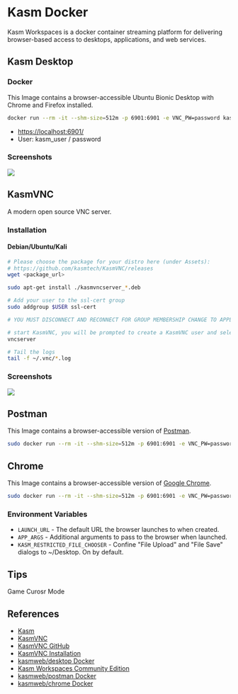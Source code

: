 # Kasm Docker

Kasm Workspaces is a docker container streaming platform for delivering browser-based access to desktops, applications, and web services.

## Kasm Desktop
### Docker
This Image contains a browser-accessible Ubuntu Bionic Desktop with Chrome and Firefox installed.
```sh
docker run --rm -it --shm-size=512m -p 6901:6901 -e VNC_PW=password kasmweb/desktop:1.13.0
```
- [https://localhost:6901/](https://localhost:6901/)
- User: kasm_user / password

### Screenshots
![](https://www.kasmweb.com/assets/images/App_Launcher_v1.12_Dark.jpg)

## KasmVNC
A modern open source VNC server.

### Installation
#### Debian/Ubuntu/Kali
```sh
# Please choose the package for your distro here (under Assets):
# https://github.com/kasmtech/KasmVNC/releases
wget <package_url>

sudo apt-get install ./kasmvncserver_*.deb

# Add your user to the ssl-cert group
sudo addgroup $USER ssl-cert

# YOU MUST DISCONNECT AND RECONNECT FOR GROUP MEMBERSHIP CHANGE TO APPLY

# start KasmVNC, you will be prompted to create a KasmVNC user and select a desktop environment
vncserver

# Tail the logs
tail -f ~/.vnc/*.log
```

### Screenshots
![](https://www.kasmweb.com/assets/images/accroImageLight.webp)

## Postman
This Image contains a browser-accessible version of [Postman](https://www.postman.com/).
```sh
sudo docker run --rm -it --shm-size=512m -p 6901:6901 -e VNC_PW=password kasmweb/postman:1.13.0
```

## Chrome
This Image contains a browser-accessible version of [Google Chrome](https://www.google.com/chrome/).
```sh
sudo docker run --rm -it --shm-size=512m -p 6901:6901 -e VNC_PW=password kasmweb/chrome:1.13.0
```

### Environment Variables
- `LAUNCH_URL` - The default URL the browser launches to when created.
- `APP_ARGS` - Additional arguments to pass to the browser when launched.
- `KASM_RESTRICTED_FILE_CHOOSER` - Confine "File Upload" and "File Save" dialogs to ~/Desktop. On by default.

## Tips
Game Curosr Mode

## References
- [Kasm](https://www.kasmweb.com/)
- [KasmVNC](https://www.kasmweb.com/kasmvnc)
- [KasmVNC GitHub](https://github.com/kasmtech/KasmVNC)
- [KasmVNC Installation](https://www.kasmweb.com/kasmvnc/docs/1.0.0/install.html)
- [kasmweb/desktop Docker](https://hub.docker.com/r/kasmweb/desktop)
- [Kasm Workspaces Community Edition](https://www.kasmweb.com/community-edition)
- [kasmweb/postman Docker](https://hub.docker.com/r/kasmweb/postman)
- [kasmweb/chrome Docker](https://hub.docker.com/r/kasmweb/chrome)